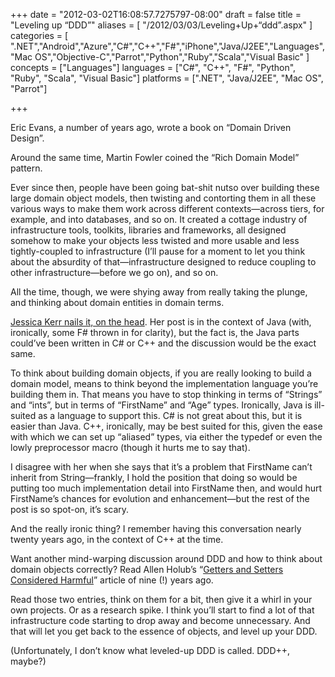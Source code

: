 +++
date = "2012-03-02T16:08:57.7275797-08:00"
draft = false
title = "Leveling up “DDD”"
aliases = [
	"/2012/03/03/Leveling+Up+“ddd”.aspx"
]
categories = [
	".NET","Android","Azure","C#","C++","F#","iPhone","Java/J2EE","Languages","Mac OS","Objective-C","Parrot","Python","Ruby","Scala","Visual Basic"
]
concepts = ["Languages"]
languages = ["C#", "C++", "F#", "Python", "Ruby", "Scala", "Visual Basic"]
platforms = [".NET", "Java/J2EE", "Mac OS", "Parrot"]
 
+++
<p>Eric Evans, a number of years ago, wrote a book on “Domain Driven Design”.</p>  <p>Around the same time, Martin Fowler coined the “Rich Domain Model” pattern.</p>  <p>Ever since then, people have been going bat-shit nutso over building these large domain object models, then twisting and contorting them in all these various ways to make them work across different contexts—across tiers, for example, and into databases, and so on. It created a cottage industry of infrastructure tools, toolkits, libraries and frameworks, all designed somehow to make your objects less twisted and more usable and less tightly-coupled to infrastructure (I’ll pause for a moment to let you think about the absurdity of that—infrastructure designed to reduce coupling to other infrastructure—before we go on), and so on.</p>  <p>All the time, though, we were shying away from really taking the plunge, and thinking about domain entities in domain terms.</p>  <p><a href="http://jessitron.blogspot.com/2012/03/strong-typing-in-java-religious.html" target="_blank">Jessica Kerr nails it, on the head</a>. Her post is in the context of Java (with, ironically, some F# thrown in for clarity), but the fact is, the Java parts could’ve been written in C# or C++ and the discussion would be the exact same.</p>  <p>To think about building domain objects, if you are really looking to build a domain model, means to think beyond the implementation language you’re building them in. That means you have to stop thinking in terms of “Strings” and “ints”, but in terms of “FirstName” and “Age” types. Ironically, Java is ill-suited as a language to support this. C# is not great about this, but it is easier than Java. C++, ironically, may be best suited for this, given the ease with which we can set up “aliased” types, via either the typedef or even the lowly preprocessor macro (though it hurts me to say that).</p>  <p>I disagree with her when she says that it’s a problem that FirstName can’t inherit from String—frankly, I hold the position that doing so would be putting too much implementation detail into FirstName then, and would hurt FirstName’s chances for evolution and enhancement—but the rest of the post is so spot-on, it’s scary.</p>  <p>And the really ironic thing? I remember having this conversation nearly twenty years ago, in the context of C++ at the time.</p>  <p>Want another mind-warping discussion around DDD and how to think about domain objects correctly? Read Allen Holub’s “<a href="http://www.javaworld.com/javaworld/jw-09-2003/jw-0905-toolbox.html" target="_blank">Getters and Setters Considered Harmful</a>” article of nine (!) years ago.</p>  <p>Read those two entries, think on them for a bit, then give it a whirl in your own projects. Or as a research spike. I think you’ll start to find a lot of that infrastructure code starting to drop away and become unnecessary. And that will let you get back to the essence of objects, and level up your DDD.</p>  <p>(Unfortunately, I don’t know what leveled-up DDD is called. DDD++, maybe?)</p>
 
